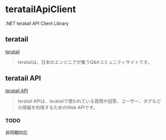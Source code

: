 # teratailApiClient
.NET teratail API Client Library

## teratail
[teratail](https://teratail.com/)
> teratailは、日本のエンジニアが集うQ&Aコミュニティサイトです。

## teratail API
[teratail API](https://teratail.com/api)
> teratail APIは、teratailで使われている質問や回答、ユーザー、タグなどの情報を利用するためのWeb APIです。

### TODO
非同期対応